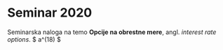 # Seminar 2020
Seminarska naloga na temo **Opcije na obrestne mere**, angl. *interest rate options*.
$ a^(18) $
